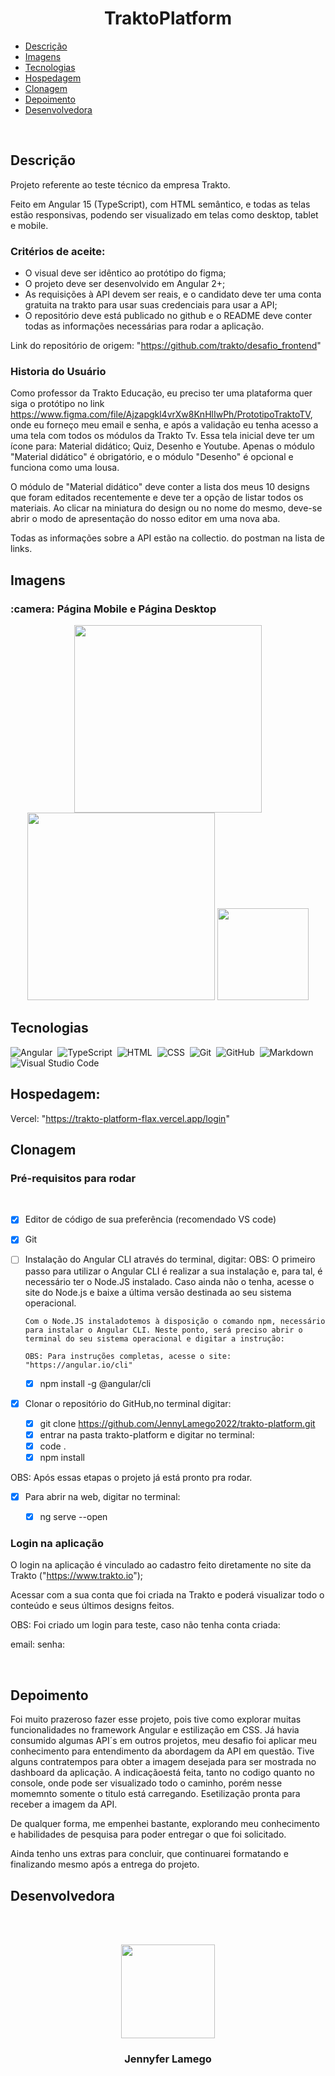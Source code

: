 # <h1 align = "center">TraktoPlatform</h1>

 - [Descrição](#descrição)
 - [Imagens](#imagens)
 - [Tecnologias](#tecnologias)
 - [Hospedagem](#hospedagem)
 - [Clonagem](#clonagem)
 - [Depoimento](#depoimento)
 - [Desenvolvedora](#desenvolvedora)

 <br>

## Descrição

Projeto referente ao teste técnico da empresa Trakto. 

Feito em Angular 15 (TypeScript), com HTML semântico, e todas as telas estão responsivas, podendo ser visualizado em telas como desktop, tablet e mobile. 

### Critérios de aceite:
- O visual deve ser idêntico ao protótipo do figma;
- O projeto deve ser desenvolvido em Angular 2+;
- As requisições à API devem ser reais, e o candidato deve ter uma conta gratuita na trakto para usar suas credenciais     para usar a API;
- O repositório deve está publicado no github e o README deve conter todas as informações necessárias para rodar a aplicação.

Link do repositório de origem: "https://github.com/trakto/desafio_frontend"

### Historia do Usuário

Como professor da Trakto Educação, eu preciso ter uma plataforma quer siga o protótipo no link https://www.figma.com/file/Ajzapgkl4vrXw8KnHlIwPh/PrototipoTraktoTV, onde eu forneço meu email e senha, e após a validação eu tenha acesso a uma tela com todos os módulos da Trakto Tv. Essa tela inicial deve ter um ícone para: Material didático; Quiz, Desenho e Youtube. Apenas o módulo "Material didático" é obrigatório, e o módulo "Desenho" é opcional e funciona como uma lousa.

O módulo de "Material didático" deve conter a lista dos meus 10 designs que foram editados recentemente e deve ter a opção de listar todos os materiais. Ao clicar na miniatura do design ou no nome do mesmo, deve-se abrir o modo de apresentação do nosso editor em uma nova aba.

Todas as informações sobre a API estão na collectio. do postman na lista de links.


## Imagens

<h3> :camera: Página Mobile e Página Desktop</h3>

<div align="center">
<img  src = "https://user-images.githubusercontent.com/97410860/235030989-4df5705d-b8c7-4c99-bb5b-b7a1dafce8db.png" width = "300px"/>
<img  src = "https://user-images.githubusercontent.com/97410860/235030998-948cb3cd-9fe4-4b71-bbd3-80e442134e37.png" width = "300px"/>
<img  src = "https://user-images.githubusercontent.com/97410860/235031005-34a46669-6231-43e7-877e-829a15c5caaf.png" width = "146.6px"/>
</div>


 
## Tecnologias

![Angular](https://img.shields.io/badge/-Angular-05122A?style=flat&logo=angular)&nbsp;
![TypeScript](https://img.shields.io/badge/-TypeScript-05122A?style=flat&logo=typescript)&nbsp;
![HTML](https://img.shields.io/badge/-HTML-05122A?style=flat&logo=HTML5)&nbsp;
![CSS](https://img.shields.io/badge/-CSS-05122A?style=flat&logo=CSS3&logoColor=1572B6)&nbsp;
![Git](https://img.shields.io/badge/-Git-05122A?style=flat&logo=git)&nbsp;
![GitHub](https://img.shields.io/badge/-GitHub-05122A?style=flat&logo=github)&nbsp;
![Markdown](https://img.shields.io/badge/-Markdown-05122A?style=flat&logo=markdown)&nbsp;
![Visual Studio Code](https://img.shields.io/badge/-Visual%20Studio%20Code-05122A?style=flat&logo=visual-studio-code&logoColor=007ACC)&nbsp;


 
## Hospedagem:

Vercel: "https://trakto-platform-flax.vercel.app/login"


 ## Clonagem

 ### Pré-requisitos para rodar <a name="id05"></a>

<br />

- [x] Editor de código de sua preferência (recomendado VS code)
- [x] Git
- [ ] Instalação do Angular CLI através do terminal, digitar: 
      OBS: O primeiro passo para utilizar o Angular CLI é realizar a sua instalação e, para tal, é necessário ter o Node.JS instalado. Caso ainda não o tenha, acesse o site do Node.js e baixe a última versão destinada ao seu sistema operacional.

      Com o Node.JS instaladotemos à disposição o comando npm, necessário para instalar o Angular CLI. Neste ponto, será preciso abrir o terminal do seu sistema operacional e digitar a instrução: 

      OBS: Para instruções completas, acesse o site: "https://angular.io/cli"
      
    - [x] npm install -g @angular/cli

- [x] Clonar o repositório do GitHub,no terminal digitar:
    - [x] git clone https://github.com/JennyLamego2022/trakto-platform.git
    - [x] entrar na pasta trakto-platform e digitar no terminal:
    - [x] code .
    - [x] npm install

OBS: Após essas etapas o projeto já está pronto pra rodar. 

- [x] Para abrir na web, digitar no terminal: 
    - [x] ng serve --open


### Login na aplicação

O login na aplicação é vinculado ao cadastro feito diretamente no site da Trakto ("https://www.trakto.io");

Acessar com a sua conta que foi criada na Trakto e poderá visualizar todo o conteúdo e seus últimos designs feitos.

OBS: Foi criado um login para teste, caso não tenha conta criada:

email: 
senha: 

<br />


 
## Depoimento

Foi muito prazeroso fazer esse projeto, pois tive como explorar muitas funcionalidades no framework Angular e estilização em CSS. Já havia consumido algumas API´s em outros projetos, meu desafio foi aplicar meu conhecimento para entendimento da abordagem da API em questão. Tive alguns contratempos para obter a imagem desejada para ser mostrada no dashboard da aplicação. A indicaçãoestá feita, tanto no codigo quanto no console, onde pode ser visualizado todo o caminho, porém nesse momemnto somente o titulo está carregando. Esetilização pronta para receber a imagem da API. 

De qualquer forma, me empenhei bastante, explorando meu conhecimento e habilidades de pesquisa para poder entregar o que foi solicitado. 

Ainda tenho uns extras para concluir, que continuarei formatando e finalizando mesmo após a entrega do projeto.




## Desenvolvedora

<br><br>
<div align="center">
<img  src = "https://user-images.githubusercontent.com/97410860/212765655-361def29-f259-48d1-af01-36bd93380510.jpg" width = "150px"/>
<h3>Jennyfer Lamego</h3>
</div>
